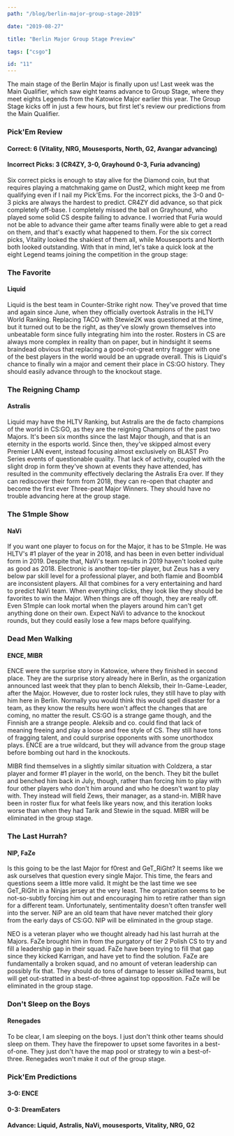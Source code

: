 ```yaml
---
path: "/blog/berlin-major-group-stage-2019"

date: "2019-08-27"

title: "Berlin Major Group Stage Preview"

tags: ["csgo"]

id: "11"
---
```


The main stage of the Berlin Major is finally upon us! Last week was the Main Qualifier, which saw eight teams advance to Group Stage, where they meet eights Legends from the Katowice Major earlier this year. The Group Stage kicks off in just a few hours, but first let's review our predictions from the Main Qualifier.

### Pick'Em Review

#### Correct: 6 (Vitality, NRG, Mousesports, North, G2, Avangar advancing)

#### Incorrect Picks: 3 (CR4ZY, 3-0, Grayhound 0-3, Furia advancing)

Six correct picks is enough to stay alive for the Diamond coin, but that requires playing a matchmaking game on Dust2, which might keep me from qualifying even if I nail my Pick'Ems. For the incorrect picks, the 3-0 and 0-3 picks are always the hardest to predict. CR4ZY did advance, so that pick completely off-base. I completely missed the ball on Grayhound, who played some solid CS despite failing to advance. I worried that Furia would not be able to advance their game after teams finally were able to get a read on them, and that's exactly what happened to them. For the six correct picks, Vitality looked the shakiest of them all, while Mousesports and North both looked outstanding. With that in mind, let's take a quick look at the eight Legend teams joining the competition in the group stage:

### The Favorite

#### Liquid

Liquid is the best team in Counter-Strike right now. They've proved that time and again since June, when they officially overtook Astralis in the HLTV World Ranking. Replacing TACO with Stewie2K was questioned at the time, but it turned out to be the right, as they've slowly grown themselves into unbeatable form since fully integrating him into the roster. Rosters in CS are always more complex in reality than on paper, but in hindsight it seems braindead obvious that replacing a good-not-great entry fragger with one of the best players in the world would be an upgrade overall. This is Liquid's chance to finally win a major and cement their place in CS:GO history. They should easily advance through to the knockout stage.

### The Reigning Champ

#### Astralis

Liquid may have the HLTV Ranking, but Astralis are the de facto champions of the world in CS:GO, as they are the reigning Champions of the past two Majors. It's been six months since the last Major though, and that is an eternity in the esports world. Since then, they've skipped almost every Premier LAN event, instead focusing almost exclusively on BLAST Pro Series events of questionable quality. That lack of activity, coupled with the slight drop in form they've shown at events they have attended, has resulted in the community effectively declaring the Astralis Era over. If they can rediscover their form from 2018, they can re-open that chapter and become the first ever Three-peat Major Winners. They should have no trouble advancing here at the group stage.

### The S1mple Show

#### NaVi

If you want one player to focus on for the Major, it has to be S1mple. He was HLTV's #1 player of the year in 2018, and has been in even better individual form in 2019. Despite that, NaVi's team results in 2019 haven't looked quite as good as 2018. Electronic is another top-tier player, but Zeus has a very below par skill level for a professional player, and both flamie and Boombl4 are inconsistent players. All that combines for a very entertaining and hard to predict NaVi team. When everything clicks, they look like they should be favorites to win the Major. When things are off though, they are really off. Even S1mple can look mortal when the players around him can't get anything done on their own. Expect NaVi to advance to the knockout rounds, but they could easily lose a few maps before qualifying.

### Dead Men Walking

#### ENCE, MIBR

ENCE were the surprise story in Katowice, where they finished in second place. They are the surprise story already here in Berlin, as the organization announced last week that they plan to bench Aleksib, their In-Game-Leader, after the Major. However, due to roster lock rules, they still have to play with him here in Berlin. Normally you would think this would spell disaster for a team, as they know the results here won't affect the changes that are coming, no matter the result. CS:GO is a strange game though, and the Finnish are a strange people. Aleksib and co. could find that lack of meaning freeing and play a loose and free style of CS. They still have tons of fragging talent, and could surprise opponents with some unorthodox plays. ENCE are a true wildcard, but they will advance from the group stage before bombing out hard in the knockouts.

MIBR find themselves in a slightly similar situation with Coldzera, a star player and former #1 player in the world, on the bench. They bit the bullet and benched him back in July, though, rather than forcing him to play with four other players who don't him around and who he doesn't want to play with. They instead will field Zews, their manager, as a stand-in. MIBR have been in roster flux for what feels like years now, and this iteration looks worse than when they had Tarik and Stewie in the squad. MIBR will be eliminated in the group stage.

### The Last Hurrah?

#### NIP, FaZe

Is this going to be the last Major for f0rest and GeT_RiGht? It seems like we ask ourselves that question every single Major. This time, the fears and questions seem a little more valid. It might be the last time we see GeT_RiGht in a Ninjas jersey at the very least. The organization seems to be not-so-subtly forcing him out and encouraging him to retire rather than sign for a different team. Unfortunately, sentimentality doesn't often transfer well into the server. NiP are an old team that have never matched their glory from the early days of CS:GO. NIP will be eliminated in the group stage.

NEO is a veteran player who we thought already had his last hurrah at the Majors. FaZe brought him in from the purgatory of tier 2 Polish CS to try and fill a leadership gap in their squad. FaZe have been trying to fill that gap since they kicked Karrigan, and have yet to find the solution. FaZe are fundamentally a broken squad, and no amount of veteran leadership can possibly fix that. They should do tons of damage to lesser skilled teams, but will get out-stratted in a best-of-three against top opposition. FaZe will be eliminated in the group stage.

### Don't Sleep on the Boys

#### Renegades

To be clear, I am sleeping on the boys. I just don't think other teams should sleep on them. They have the firepower to upset some favorites in a best-of-one. They just don't have the map pool or strategy to win a best-of-three. Renegades won't make it out of the group stage.

### Pick'Em Predictions

#### 3-0: ENCE

#### 0-3: DreamEaters

#### Advance: Liquid, Astralis, NaVi, mousesports, Vitality, NRG, G2
